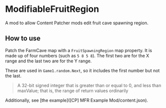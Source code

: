 # ModifiableFruitRegion

A mod to allow Content Patcher mods edit fruit cave spawning region.

## How to use

Patch the FarmCave map with a `FruitSpawningRegion` map property.
It is made up of four numbers (such as `5 8 5 8`). The first two are for the X range and the last two are for the Y range.

These are used in `Game1.random.Next`, so it includes the first number but not the last. 
> A 32-bit signed integer that is greater than or equal to 0, and less than maxValue; that is, the range of return values ordinarily

Additionally, see [the example](\[CP\] MFR Example Mod/content.json).